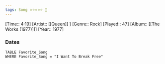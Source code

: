 ```yaml
---
tags: Song ⭐⭐⭐⭐⭐ 💛
---
```

[Time:: 4:19]
[Artist:: [[Queen]] ]
[Genre:: Rock]
[Played:: 47]
[Album:: [[The Works (1977)]]]
[Year:: 1977]
### Dates
````dataview
TABLE Favorite_Song
WHERE Favorite_Song = "I Want To Break Free"
````